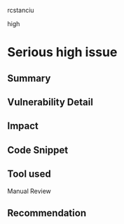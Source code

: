 rcstanciu

high

# Serious high issue

## Summary

## Vulnerability Detail

## Impact

## Code Snippet

## Tool used

Manual Review

## Recommendation
